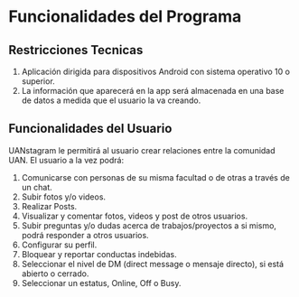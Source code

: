 # Funcionalidades del Programa

## Restricciones Tecnicas
1. Aplicación dirigida para dispositivos Android con sistema operativo 10 o superior.
2. La información que aparecerá en la app será almacenada en una base de datos a medida que el usuario la va creando.

## Funcionalidades del Usuario
UANstagram le permitirá al usuario crear relaciones entre la comunidad UAN. El usuario a la vez podrá:
1. Comunicarse con personas de su misma facultad o de otras a través de un chat.
2. Subir fotos y/o videos.
3. Realizar Posts.
4. Visualizar y comentar fotos, videos y post de otros usuarios.
5. Subir preguntas y/o dudas acerca de trabajos/proyectos a si mismo, podrá responder a otros usuarios.
6. Configurar su perfil.
7. Bloquear y reportar conductas indebidas.
8. Seleccionar el nivel de DM (direct message o mensaje directo), si está abierto o cerrado.
9. Seleccionar un estatus, Online, Off o Busy.